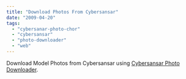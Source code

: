 ```yaml
---
title: "Download Photos From Cybersansar"
date: "2009-04-20"
tags: 
  - "cybersanar-photo-chor"
  - "cybersansar"
  - "photo-downloader"
  - "web"
---
```


Download Model Photos from Cybersansar using [Cybersansar Photo Downloader](http://www.khattam.info/cybersansar "Cybersanar Photo Downloader").
